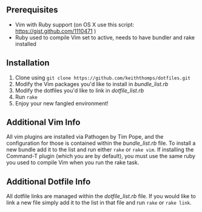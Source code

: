 Prerequisites
-------------
* Vim with Ruby support (on OS X use this script: https://gist.github.com/1110471 )
* Ruby used to compile Vim set to active, needs to have bundler and rake installed

Installation
------------
1. Clone using `git clone https://github.com/keiththomps/dotfiles.git`
2. Modify the Vim packages you'd like to install in _bundle_list.rb_
3. Modify the dotfiles you'd like to link in _dotfile_list.rb_
4. Run `rake`
5. Enjoy your new fangled environment!

Additional Vim Info
-------------------
All vim plugins are installed via Pathogen by Tim Pope, and the configuration for those is contained within the
_bundle_list.rb_ file. To install a new bundle add it to the list and run either `rake` or `rake vim`. If 
installing the Command-T plugin (which you are by default), you must use the same ruby you used to compile Vim 
when you run the rake task.

Additional Dotfile Info
-----------------------
All dotfile links are managed within the _dotfile_list.rb_ file. If you would like to link a new file simply add
it to the list in that file and run `rake` or `rake link`.